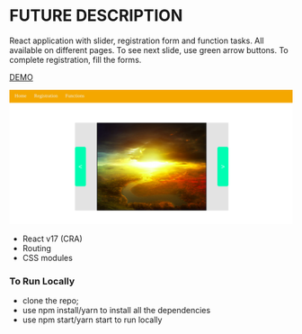 # FUTURE DESCRIPTION

React application with slider, registration form and function tasks. All available on different pages. To see next slide, use green arrow buttons. To complete registration, fill the forms.

<a href="https://bullet03.github.io/akvelon_frontend_internship_3_bulat_safiullin/">DEMO<a>

<img src="./src/assets/screen.png" alt="screenshot"/>

- React v17 (CRA)
- Routing
- CSS modules

### To Run Locally

- clone the repo;
- use npm install/yarn to install all the dependencies
- use npm start/yarn start to run locally